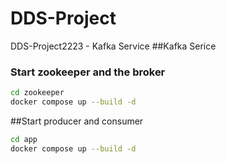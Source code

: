 # DDS-Project
 DDS-Project2223 - Kafka Service
##Kafka Serice
### Start zookeeper and the broker

```bash
cd zookeeper
docker compose up --build -d
```

##Start producer and consumer

```bash
cd app
docker compose up --build -d
```

